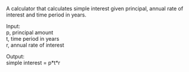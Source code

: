 A calculator that calculates simple interest given principal, annual rate of interest and time period in years.

Input:  
   p, principal amount  
   t, time period in years  
   r, annual rate of interest  
   
Output:  
   simple interest = p\*t\*r
